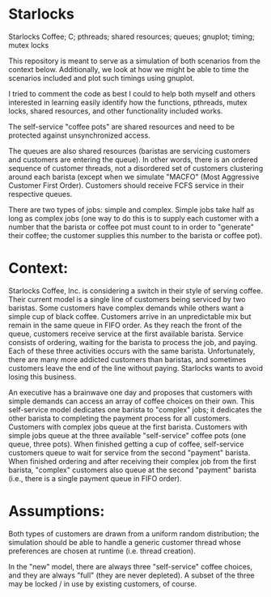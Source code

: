 # Starlocks
Starlocks Coffee; C; pthreads; shared resources; queues; gnuplot; timing; mutex locks

This repository is meant to serve as a simulation of both scenarios
from the context below. Additionally, we look at how we might be able
to time the scenarios included and plot such timings using gnuplot.

I tried to comment the code as best I could to help both myself and 
others interested in learning easily identify how the functions, 
pthreads, mutex locks, shared resources, and other functionality 
included works. 

The self-service "coffee pots" are shared resources and need to be
protected against unsynchronized access.  

The queues are also shared resources (baristas are servicing customers
and customers are entering the queue). In other words, there is an
ordered sequence of customer threads, not a disordered set of
customers clustering around each barista (except when we simulate "MACFO"
(Most Aggressive Customer First Order). Customers should receive FCFS 
service in their respective queues.

There are two types of jobs: simple and complex. Simple jobs take half
as long as complex jobs (one way to do this is to supply each customer
with a number that the barista or coffee pot must count to in order to
"generate" their coffee; the customer supplies this number to the
barista or coffee pot).

# Context: 

Starlocks Coffee, Inc. is considering a switch in their style of
serving coffee.  Their current model is a single line of customers
being serviced by two baristas.  Some customers have complex demands
while others want a simple cup of black coffee.  Customers arrive in
an unpredictable mix but remain in the same queue in FIFO order.  As
they reach the front of the queue, customers receive service at the
first available barista.  Service consists of ordering, waiting for
the barista to process the job, and paying.  Each of these three
activities occurs with the same barista.  Unfortunately, there are
many more addicted customers than baristas, and sometimes
customers leave the end of the line without paying. Starlocks wants 
to avoid losing this
business.

An executive has a brainwave one day and proposes that customers with
simple demands can access an array of coffee choices on their own.
This self-service model dedicates one barista to "complex" jobs; it
dedicates the other barista to completing the payment process for all
customers.  Customers with complex jobs queue at the first barista.
Customers with simple jobs queue at the three available "self-service"
coffee pots (one queue, three pots).  When finished getting a cup of
coffee, self-service customers queue to wait for service from the
second "payment" barista.  When finished ordering and after receiving
their complex job from the first barista, "complex" customers also
queue at the second "payment" barista (i.e., there is a single payment
queue in FIFO order).

# Assumptions: 

Both types of customers are drawn from a uniform random distribution; 
the simulation should be able to handle a generic customer thread whose 
preferences are chosen at runtime (i.e. thread creation).

In the "new" model, there are always three "self-service" coffee
choices, and they are always "full" (they are never depleted).  A
subset of the three may be locked / in use by existing customers, of
course.
